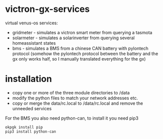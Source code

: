 # victron-gx-services

virtual venus-os services:
 * gridmeter - simulates a victron smart meter from querying a tasmota
 * solarmeter - simulates a solarinverter from querying several homeassistant states
 * bms - simulates a BMS from a chinese CAN battery with pylontech protocol (somehow the pylontech protocol between the battery and the gx only works half, so I manually translated everything for the gx)


# installation

- copy one or more of the three module directories to /data
- modify the python files to match your network addresses etc.
- copy or merge the data/rc.local to /data/rc.local and remove the unneeded services

For the BMS you also need python-can, to install it you need pip3 
```
okpgk install pip
pip3 install python-can
```

